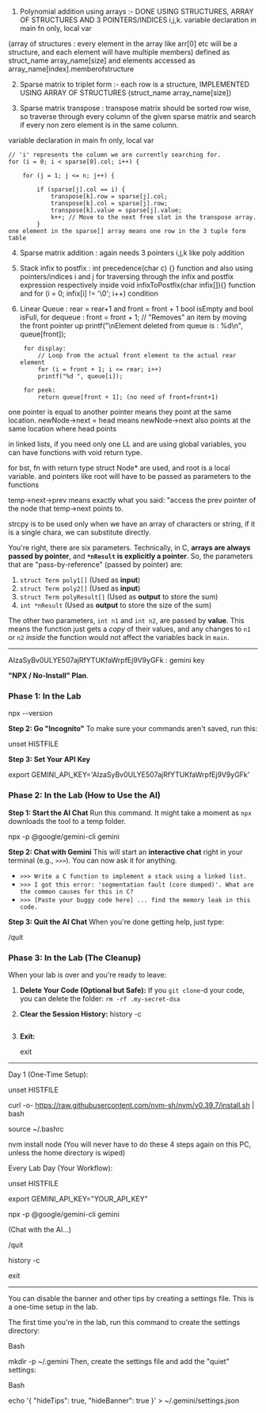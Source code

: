 1. Polynomial addition using arrays :- DONE USING STRUCTURES, ARRAY OF STRUCTURES AND 3 POINTERS/INDICES i,j,k.
variable declaration in main fn only, local var

(array of structures : every element in the array like arr[0] etc will be a structure, and each element will have multiple members) defined as struct_name array_name[size] and elements accessed as array_name[index].memberofstructure


2. Sparse matrix to triplet form :- each row is a structure, IMPLEMENTED USING ARRAY OF STRUCTURES (struct_name array_name[size])

3. Sparse matrix transpose : transpose matrix should be sorted row wise, so 
traverse through every column of the given sparse matrix and search if every non zero element is in the same column.
    
variable declaration in main fn only, local var

    // 'i' represents the column we are currently searching for.
    for (i = 0; i < sparse[0].col; i++) { 

        for (j = 1; j <= n; j++) {
            
            if (sparse[j].col == i) {
                transpose[k].row = sparse[j].col;
                transpose[k].col = sparse[j].row;
                transpose[k].value = sparse[j].value;
                k++; // Move to the next free slot in the transpose array.
            }
    one element in the sparse[] array means one row in the 3 tuple form table

4. Sparse matrix addition : again needs 3 pointers i,j,k like poly addition

5. Stack infix to postfix : int precedence(char c) {} function and also using pointers/indices i and j for traversing through the infix and postfix expression respectively inside 
                    void infixToPostfix(char infix[]){} function and 
            for (i = 0; infix[i] != '\0'; i++) condition

6. Linear Queue : rear = rear+1 and front = front + 1
    bool isEmpty and bool isFull, 
        for dequeue :
            front = front + 1; // "Removes" an item by moving the front pointer up
            printf("\nElement deleted from queue is : %d\n", queue[front]);

        for display:
            // Loop from the actual front element to the actual rear element
            for (i = front + 1; i <= rear; i++)
            printf("%d ", queue[i]);
        
        for peek:
            return queue[front + 1]; (no need of front=front+1)
            

one pointer is equal to another pointer means they point at the same location.
newNode->next = head means newNode->next also points at the same location where head points

in linked lists, if you need only one LL and are using global variables, you can have functions with void return type.

for bst, fn with return type struct Node* are used, and root is a local variable. and pointers like root will have to be passed as parameters to the functions 

temp->next->prev means exactly what you said: "access the prev pointer of the node that temp->next points to.

strcpy is to  be used only when we have an array of characters or string, if it is a single chara, we can substitute directly.



You're right, there are six parameters.
Technically, in C, **arrays are always passed by pointer**, and **`*nResult` is explicitly a pointer**.
So, the parameters that are "pass-by-reference" (passed by pointer) are:

1.  `struct Term poly1[]` (Used as **input**)
2.  `struct Term poly2[]` (Used as **input**)
3.  `struct Term polyResult[]` (Used as **output** to store the sum)
4.  `int *nResult` (Used as **output** to store the size of the sum)

The other two parameters, `int n1` and `int n2`, are passed by **value**. This means the function just gets a *copy* of their values, and any changes to `n1` or `n2` *inside* the function would not affect the variables back in `main`.

-----------------------------------------------------------
AIzaSyBv0ULYE507ajRfYTUKfaWrpfEj9V9yGFk : gemini key

**"NPX / No-Install" Plan**.
### Phase 1: In the Lab 
npx --version

**Step 2: Go "Incognito"**
To make sure your commands aren't saved, run this:

unset HISTFILE

**Step 3: Set Your API Key**

export GEMINI_API_KEY='AIzaSyBv0ULYE507ajRfYTUKfaWrpfEj9V9yGFk'

### Phase 2: In the Lab (How to Use the AI)
**Step 1: Start the AI Chat**
Run this command. It might take a moment as `npx` downloads the tool to a temp folder.

npx -p @google/gemini-cli gemini

**Step 2: Chat with Gemini**
This will start an **interactive chat** right in your terminal (e.g., `>>>`). You can now ask it for anything.

  * `>>> Write a C function to implement a stack using a linked list.`
  * `>>> I got this error: 'segmentation fault (core dumped)'. What are the common causes for this in C?`
  * `>>> [Paste your buggy code here] ... find the memory leak in this code.`

**Step 3: Quit the AI Chat**
When you're done getting help, just type:

/quit

### Phase 3: In the Lab (The Cleanup)

When your lab is over and you're ready to leave:

1.  **Delete Your Code (Optional but Safe):**
    If you `git clone`-d your code, you can delete the folder:
    `rm -rf .my-secret-dsa`

2.  **Clear the Session History:**
    history -c
    ```

3.  **Exit:**

    exit
-----------------------------------------------

Day 1 (One-Time Setup):

unset HISTFILE

curl -o- https://raw.githubusercontent.com/nvm-sh/nvm/v0.39.7/install.sh | bash

source ~/.bashrc

nvm install node (You will never have to do these 4 steps again on this PC, unless the home directory is wiped)

Every Lab Day (Your Workflow):

unset HISTFILE

export GEMINI_API_KEY="YOUR_API_KEY"

npx -p @google/gemini-cli gemini

(Chat with the AI...)

/quit

history -c

exit

-----------------
You can disable the banner and other tips by creating a settings file. This is a one-time setup in the lab.

The first time you're in the lab, run this command to create the settings directory:

Bash

mkdir -p ~/.gemini
Then, create the settings file and add the "quiet" settings:

Bash

echo '{ "hideTips": true, "hideBanner": true }' > ~/.gemini/settings.json